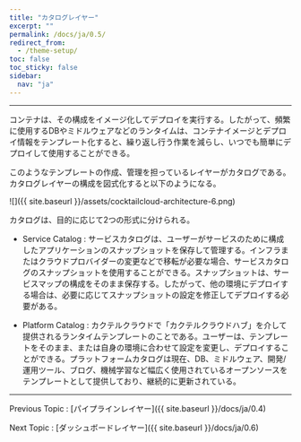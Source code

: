 ```yaml
---
title: "カタログレイヤー"
excerpt: ""
permalink: /docs/ja/0.5/
redirect_from:
  - /theme-setup/
toc: false
toc_sticky: false
sidebar:
  nav: "ja"
---
```


---

コンテナは、その構成をイメージ化してデプロイを実行する。したがって、頻繁に使用するDBやミドルウェアなどのランタイムは、コンテナイメージとデプロイ情報をテンプレート化すると、繰り返し行う作業を減らし、いつでも簡単にデプロイして使用することができる。

このようなテンプレートの作成、管理を担っているレイヤーがカタログである。カタログレイヤーの構成を図式化すると以下のようになる。

![]({{ site.baseurl }}/assets/cocktailcloud-architecture-6.png)

カタログは、目的に応じて2つの形式に分けられる。

* Service Catalog : サービスカタログは、ユーザーがサービスのために構成したアプリケーションのスナップショットを保存して管理する。インフラまたはクラウドプロバイダーの変更などで移転が必要な場合、サービスカタログのスナップショットを使用することができる。スナップショットは、サービスマップの構成をそのまま保存する。したがって、他の環境にデプロイする場合は、必要に応じてスナップショットの設定を修正してデプロイする必要がある。

* Platform Catalog : カクテルクラウドで「カクテルクラウドハブ」を介して提供されるランタイムテンプレートのことである。ユーザーは、テンプレートをそのまま、または自身の環境に合わせて設定を変更し、デプロイすることができる。プラットフォームカタログは現在、DB、ミドルウェア、開発/運用ツール、ブログ、機械学習など幅広く使用されているオープンソースをテンプレートとして提供しており、継続的に更新されている。

---

Previous Topic : [パイプラインレイヤー]({{ site.baseurl }}/docs/ja/0.4)

Next Topic : [ダッシュボードレイヤー]({{ site.baseurl }}/docs/ja/0.6)
